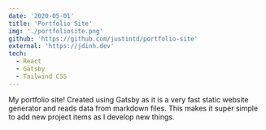 ```yaml
---
date: '2020-05-01'
title: 'Portfolio Site'
img: './portfoliosite.png'
github: 'https://github.com/justintd/portfolio-site'
external: 'https://jdinh.dev'
tech:
  - React
  - Gatsby
  - Tailwind CSS
---
```


My portfolio site! Created using Gatsby as it is a very fast static website generator and reads data from markdown files. This makes it super simple to add new project items as I develop new things.